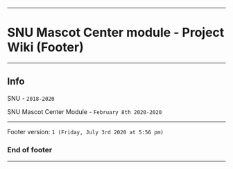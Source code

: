 
***

# SNU Mascot Center module - Project Wiki (Footer)

***

## Info

SNU - `2018-2020`

SNU Mascot Center Module - `February 8th 2020-2020`

***

Footer version: `1 (Friday, July 3rd 2020 at 5:56 pm)`

### End of footer

***
